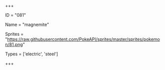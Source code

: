 




+++

ID = "081"

Name = "magnemite"

Sprites = "https://raw.githubusercontent.com/PokeAPI/sprites/master/sprites/pokemon/81.png"

Types = ['electric', 'steel']

+++

